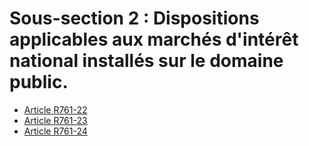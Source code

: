 # Sous-section 2 : Dispositions applicables aux marchés d'intérêt national installés sur le domaine public.

- [Article R761-22](article-r761-22.md)
- [Article R761-23](article-r761-23.md)
- [Article R761-24](article-r761-24.md)
